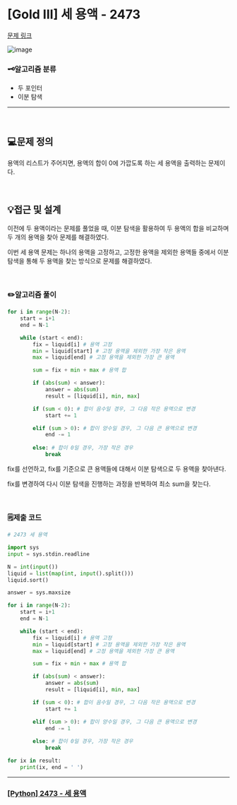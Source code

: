 # [Gold III] 세 용액 - 2473 

[문제 링크](https://www.acmicpc.net/problem/2473)

![image](https://github.com/user-attachments/assets/ca0e5539-96f9-4e92-b5b0-eb2ebd4b9461)

### 🗝️알고리즘 분류

- 두 포인터
- 이분 탐색

---

<br>

## 💻문제 정의
용액의 리스트가 주어지면, 용액의 합이 0에 가깝도록 하는 세 용액을 출력하는 문제이다.

<br>

## 💡접근 및 설계
이전에 두 용액이라는 문제를 풀었을 때, 이분 탐색을 활용하여 두 용액의 합을 비교하며 두 개의 용액을 찾아 문제를 해결하였다.

이번 세 용액 문제는 하나의 용액을 고정하고, 고정한 용액을 제외한 용액들 중에서 이분 탐색을 통해 두 용액을 찾는 방식으로 문제를 해결하였다.

<br>

### ✏️알고리즘 풀이
```python
for i in range(N-2):
    start = i+1
    end = N-1

    while (start < end):
        fix = liquid[i] # 용액 고정
        min = liquid[start] # 고정 용액을 제외한 가장 작은 용액
        max = liquid[end] # 고정 용액을 제외한 가장 큰 용액

        sum = fix + min + max # 용액 합

        if (abs(sum) < answer):
            answer = abs(sum)
            result = [liquid[i], min, max]

        if (sum < 0): # 합이 음수일 경우, 그 다음 작은 용액으로 변경
            start += 1

        elif (sum > 0): # 합이 양수일 경우, 그 다음 큰 용액으로 변경
            end -= 1
        
        else: # 합이 0일 경우, 가장 작은 경우
            break
```

fix를 선언하고, fix를 기준으로 큰 용액들에 대해서 이분 탐색으로 두 용액을 찾아낸다.

fix를 변경하여 다시 이분 탐색을 진행하는 과정을 반복하여 최소 sum을 찾는다.

<br>

### 🗒️제출 코드
```python
# 2473 세 용액

import sys
input = sys.stdin.readline

N = int(input())
liquid = list(map(int, input().split()))
liquid.sort()

answer = sys.maxsize

for i in range(N-2):
    start = i+1
    end = N-1

    while (start < end):
        fix = liquid[i] # 용액 고정
        min = liquid[start] # 고정 용액을 제외한 가장 작은 용액
        max = liquid[end] # 고정 용액을 제외한 가장 큰 용액

        sum = fix + min + max # 용액 합

        if (abs(sum) < answer):
            answer = abs(sum)
            result = [liquid[i], min, max]

        if (sum < 0): # 합이 음수일 경우, 그 다음 작은 용액으로 변경
            start += 1

        elif (sum > 0): # 합이 양수일 경우, 그 다음 큰 용액으로 변경
            end -= 1
        
        else: # 합이 0일 경우, 가장 작은 경우
            break

for ix in result:
    print(ix, end = ' ')
```

---

### [[Python] 2473 - 세 용액](https://do-heewan.tistory.com/158)
